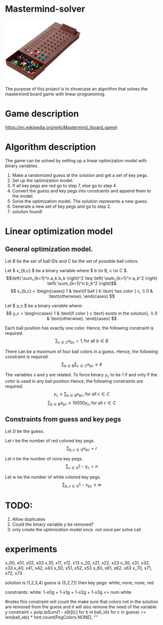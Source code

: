 # Mastermind-solver
<img src=images/mastermind.png alt="My Example Image" width="250" height="200" class=center>

The purpose of this project is to showcase an algorithm that solves the mastermind board game
with linear programming.

# Game description
https://en.wikipedia.org/wiki/Mastermind_(board_game)

# Algorithm description
The game can be solved by setting up a linear optimization model with binary variables.

1. Make a randomized guess at the solution and get a set of key pegs.
2. Set up the optimization model.
3. If all key pegs are red go to step 7, else go to step 4
4. Convert the guess and key pegs into constraints and append them to the model.
5. Solve the optimization model. The solution represents a new guess.
6. Generate a new set of key pegs and go to step 2.
7. solution found!

# Linear optimization model

## General optimization model.
Let 
$B$ be the set of ball IDs and
$C$ be the set of possible ball colors.

Let $ x_{b,c} $ be a binary variable where $ b \in B, c \in C $.
$$\left( \sum_{k=1}^n a_k b_k \right)^2 \leq \left( \sum_{k=1}^n a_k^2 \right) \left( \sum_{k=1}^n b_k^2 \right)$$
$$
x_{b,c} =
\begin{cases}
1 & \text{if ball } b \text{ has color } c, \\
0 & \text{otherwise}.
\end{cases}
$$

Let $ y_c $ be a binary variable where:
$$
y_c =
\begin{cases}
1 & \text{if color } c \text{ exists in the solution}, \\
0 & \text{otherwise}.
\end{cases}
$$

Each ball position has exactly one color.
Hence, the following constraint is required.
$$
\sum_{c \in C} x_{bc} = 1, \text{for all } b \in B
$$

There can be a maximum of four ball colors in a guess.
Hence, the following constraint is required.
$$
\sum_{b \in B} \sum_{c \in C} x_{bc} \leq 4
$$

The variables x and y are related.
To force binary $y_c$ to be $1$ if and only if the color is used in any ball position
Hence, the following constraints are required.
$$
y_c \leq \sum_{b \in B} x_{bc}, \text{for all } c \in C
$$
$$
\sum_{b \in B} x_{bc} \leq 10000y_c, \text{for all } c \in C
$$


## Constraints from guess and key pegs

Let $G$ be the guess.

Let $r$ be the number of red colored key pegs.
$$
\sum_{b,c \in G} x_{bc} = r
$$

Let $n$ be the number of none key pegs.
$$
\sum_{c \in G} 1 - y_c = n
$$

Let $w$ be the number of white colored key pegs.
$$
\sum_{b,c \in G} 1 - x_{bc} \geq w
$$


# TODO:
1. Allow duplicates
2. Could the binary variable $y$ be removed?
3. only create the optimization model once. not once per solve call

# experiments
x_00, x01, x02, x03
x_10, x11, x12, x13
x_20, x21, x22, x23
x_30, x31, x32, x33
x_40, x41, x42, x43
x_50, x51, x52, x53
x_60, x61, x62, x63
x_70, x71, x72, x73

solution is (1,2,3,4)
guess is (5,2,7,1)
then key pegs:
white, none, none, red

constraints:
white: 1-x0g + 1-x1g + 1-x2g + 1-x3g <= num white

#notes
this constraint will count the make sure that 
colors not in the solution are removed from the guess
and it will also remove the need of the variable y
constraint = pulp.lpSum(1 - x[b][c] for b in ball_ids for c in guess) == len(ball_ids) * hint.count(PegColors.NONE), ""



